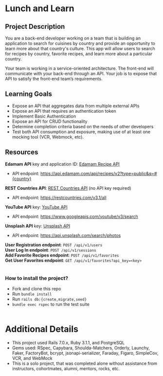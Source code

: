 # Lunch and Learn

## Project Description

You are a back-end developer working on a team that is building an application to search for cuisines by country and provide an opportunity to learn more about that country's culture. This app will allow users to search for recipes by country, favorite recipes, and learn more about a particular country.

Your team is working in a service-oriented architecture. The front-end will communicate with your back-end through an API. Your job is to expose that API to satisfy the front-end team’s requirements.

## Learning Goals

- Expose an API that aggregates data from multiple external APIs
- Expose an API that requires an authentication token
- Implement Basic Authentication
- Expose an API for CRUD functionality
- Determine completion criteria based on the needs of other developers
- Test both API consumption and exposure, making use of at least one mocking tool (VCR, Webmock, etc).

## Resources

**Edamam API** key and application ID: [Edamam Recipe API](https://developer.edamam.com/edamam-recipe-api)
- API endpoint: https://api.edamam.com/api/recipes/v2?type=public&q=#{country}

**REST Countries API**: [REST Countries API](https://restcountries.com/#api-endpoints-v3-all) (no API key required)
- API endpoint: https://restcountries.com/v3.1/all

**YouTube API** key: [YouTube API](https://developer.edamam.com/edamam-recipe-api)
- API endpoint: https://www.googleapis.com/youtube/v3/search

**Unsplash API** key: [Unsplash API](https://unsplash.com/documentation#creating-a-developer-account)
- API endpoint: https://api.unsplash.com/search/photos

**User Registration endpoint**: `POST /api/v1/users`<br>
**User Log In endpoint**: `POST /api/v1/sessions`<br>
**Add Favorite Recipes endpoint**: `POST /api/v1/favorites`<br>
**Get User Favorites endpoint**: `GET /api/v1/favorites?api_key=<key>`<br><br>

<h3> How to install the project?</h3>

- Fork and clone this repo
- Run `bundle install`
- Run `rails db:{create,migrate,seed}`
- `bundle exec rspec` to run the test suite<br><br>


# Additional Details
 - This project used Rails 7.0.x, Ruby 3.1.1, and PostgreSQL
 - Gems used: RSpec, Capybara, Shoulda-Matchers, Orderly, Launchy, Faker, FactoryBot, bcrypt, jsonapi-serializer, Faraday, Figaro, SimpleCov, VCR, and WebMock
 - This is a solo project, that was completed alone without assistance from instructors, cohortmates, alumni, mentors, rocks, etc.
